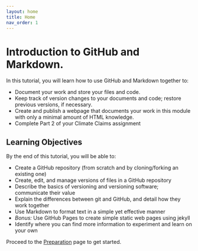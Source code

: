 ```yaml
---
layout: home
title: Home
nav_order: 1
---
```

<!--
<img src="https://github.com/scds/intro-github-pages/blob/master/assets/img/DASH-advert.png?raw=true" alt="Workshop Title Slide" width="600">
-->
# Introduction to GitHub and Markdown. 

In this tutorial, you will learn how to use GitHub and Markdown together to: 
- Document your work and store your files and code.
- Keep track of version changes to your documents and code; restore previous versions, if necessary.
- Create and publish a webpage that documents your work in this module with only a minimal amount of HTML knowledge.
- Complete Part 2 of your Climate Claims assignment

## Learning Objectives

By the end of this tutorial, you will be able to: 
- Create a GitHub repository (from scratch and by cloning/forking an existing one)
- Create, edit, and manage versions of files in a GitHub repository
- Describe the basics of versioning and versioning software; communicate their value
- Explain the differences between git and GitHub, and detail how they work together
- Use Markdown to format text in a simple yet effective manner
- *Bonus:* Use GitHub Pages to create simple static web pages using jekyll
- Identify where you can find more information to experiment and learn on your own

Proceed to the [Preparation](preparation) page to get started.

